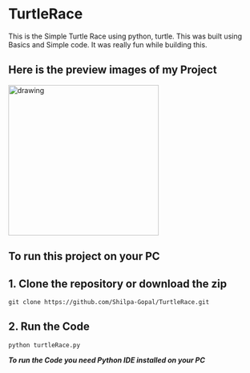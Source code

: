 # TurtleRace
This is the Simple Turtle Race using python, turtle. 
This was built using Basics and Simple code. It was really fun while building this.



## Here is the preview images of my Project

<img src="https://github.com/Shilpa-Gopal/TurtleRace/blob/7f6741a5c5a74ae3ec4db0d883ee87afcfd5d74a/Turtle_img.PNG" alt="drawing" width="300" height="300" />




## To run this project on your PC 
## 1. Clone the repository or download the zip
```
git clone https://github.com/Shilpa-Gopal/TurtleRace.git
```
## 2. Run the Code
```
python turtleRace.py
```

***To run the Code you need Python IDE installed on your PC***
